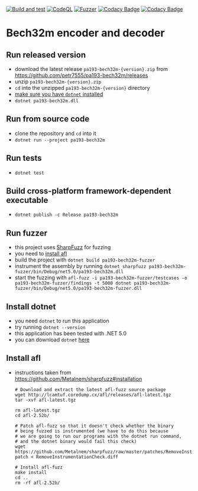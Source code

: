 [![Build and test](https://github.com/petr7555/pa193-bech32m/actions/workflows/build_and_test.yml/badge.svg)](https://github.com/petr7555/pa193-bech32m/actions/workflows/build_and_test.yml)
[![CodeQL](https://github.com/petr7555/pa193-bech32m/actions/workflows/codeql-analysis.yml/badge.svg)](https://github.com/petr7555/pa193-bech32m/actions/workflows/codeql-analysis.yml)
[![Fuzzer](https://github.com/petr7555/pa193-bech32m/actions/workflows/fuzzer.yml/badge.svg)](https://github.com/petr7555/pa193-bech32m/actions/workflows/fuzzer.yml)
[![Codacy Badge](https://app.codacy.com/project/badge/Grade/7a3625c94f6c483ab9c4c79593693569)](https://www.codacy.com/gh/petr7555/pa193-bech32m/dashboard?utm_source=github.com&amp;utm_medium=referral&amp;utm_content=petr7555/pa193-bech32m&amp;utm_campaign=Badge_Grade)
[![Codacy Badge](https://app.codacy.com/project/badge/Coverage/7a3625c94f6c483ab9c4c79593693569)](https://www.codacy.com/gh/petr7555/pa193-bech32m/dashboard?utm_source=github.com&utm_medium=referral&utm_content=petr7555/pa193-bech32m&utm_campaign=Badge_Coverage)

# Bech32m encoder and decoder

## Run released version

- download the latest release `pa193-bech32m-{version}.zip` from https://github.com/petr7555/pa193-bech32m/releases
- unzip `pa193-bech32m-{version}.zip`
- `cd` into the unzipped `pa193-bech32m-{version}` directory
- [make sure you have `dotnet` installed](#install-dotnet)
- `dotnet pa193-bech32m.dll`

## Run from source code

- clone the repository and `cd` into it
- `dotnet run --project pa193-bech32m`

## Run tests

- `dotnet test`

## Build cross-platform framework-dependent executable

- `dotnet publish -c Release pa193-bech32m`

## Run fuzzer

- this project uses [SharpFuzz](https://github.com/Metalnem/sharpfuzz) for fuzzing
- you need to [install afl](#install-afl)
- build the project with `dotnet build pa193-bech32m-fuzzer`
- instrument the assembly by running `dotnet sharpfuzz pa193-bech32m-fuzzer/bin/Debug/net5.0/pa193-bech32m.dll`
- start the fuzzing
  with `afl-fuzz -i pa193-bech32m-fuzzer/testcases -o pa193-bech32m-fuzzer/findings -t 5000 dotnet pa193-bech32m-fuzzer/bin/Debug/net5.0/pa193-bech32m-fuzzer.dll`

## Install dotnet

- you need `dotnet` to run this application
- try running `dotnet --version`
- this application has been tested with .NET 5.0
- you can download `dotnet` [here](https://dotnet.microsoft.com/en-us/download)

## Install afl

- instructions taken from https://github.com/Metalnem/sharpfuzz#installation
  ```
  # Download and extract the latest afl-fuzz source package
  wget http://lcamtuf.coredump.cx/afl/releases/afl-latest.tgz
  tar -xvf afl-latest.tgz
  
  rm afl-latest.tgz
  cd afl-2.52b/
  
  # Patch afl-fuzz so that it doesn't check whether the binary
  # being fuzzed is instrumented (we have to do this because
  # we are going to run our programs with the dotnet run command,
  # and the dotnet binary would fail this check)
  wget https://github.com/Metalnem/sharpfuzz/raw/master/patches/RemoveInstrumentationCheck.diff
  patch < RemoveInstrumentationCheck.diff
  
  # Install afl-fuzz
  make install
  cd ..
  rm -rf afl-2.52b/
  ```
